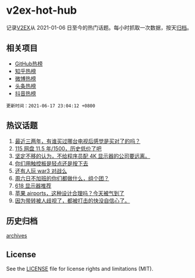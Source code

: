 # v2ex-hot-hub

 记录[V2EX](https://www.v2ex.com/)从 2021-01-06 日至今的热门话题。每小时抓取一次数据，按天[归档](archives)。
 
 ## 相关项目

- [GitHub热榜](https://github.com/snaildev/github-hot-hub)
- [知乎热榜](https://github.com/snaildev/zhihu-hot-hub)
- [微博热榜](https://github.com/snaildev/weibo-hot-hub)
- [头条热榜](https://github.com/snaildev/toutiao-hot-hub)
- [抖音热榜](https://github.com/snaildev/douyin-hot-hub)


 `更新时间：2021-06-17 23:04:12 +0800`

## 热议话题

1. [最近三两年，有谁买过哪台电视后感觉是买对了的吗？](https://www.v2ex.com/t/783896)
1. [115 网盘 11.5 年/1500，历史低价了吧](https://www.v2ex.com/t/783907)
1. [坚定不移的认为，不给程序员配 4K 显示器的公司要远离。](https://www.v2ex.com/t/783988)
1. [你们用触控板是轻点还是按下去](https://www.v2ex.com/t/783852)
1. [还有人玩 war3 对战么](https://www.v2ex.com/t/783872)
1. [周六日不加班的你们都做什么，组个团？](https://www.v2ex.com/t/783837)
1. [618 显示器推荐](https://www.v2ex.com/t/783869)
1. [苹果 airports，这种设计合理吗？今天被气到了](https://www.v2ex.com/t/783913)
1. [因为带转被人歧视了，都被打击的快没自信心了。](https://www.v2ex.com/t/783976)

## 历史归档

[archives](archives)

## License

See the [LICENSE](LICENSE) file for license rights and limitations (MIT).
